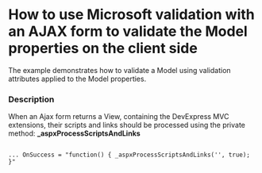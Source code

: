 # How to use Microsoft validation with an AJAX form to validate the Model properties on the client side


<p>The example demonstrates how to validate a Model using validation attributes applied to the Model properties.</p>


<h3>Description</h3>

<p>When an Ajax form returns a View, containing the DevExpress MVC extensions, their scripts and links should be processed using the private method: <strong>_aspxProcessScriptsAndLinks</strong></p><code lang='txt'>
... OnSuccess = "function() { _aspxProcessScriptsAndLinks('', true); }"
</code>

<br/>



